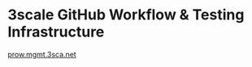 # 3scale GitHub Workflow & Testing Infrastructure

[prow.mgmt.3sca.net](https://prow.mgmt.3sca.net/)